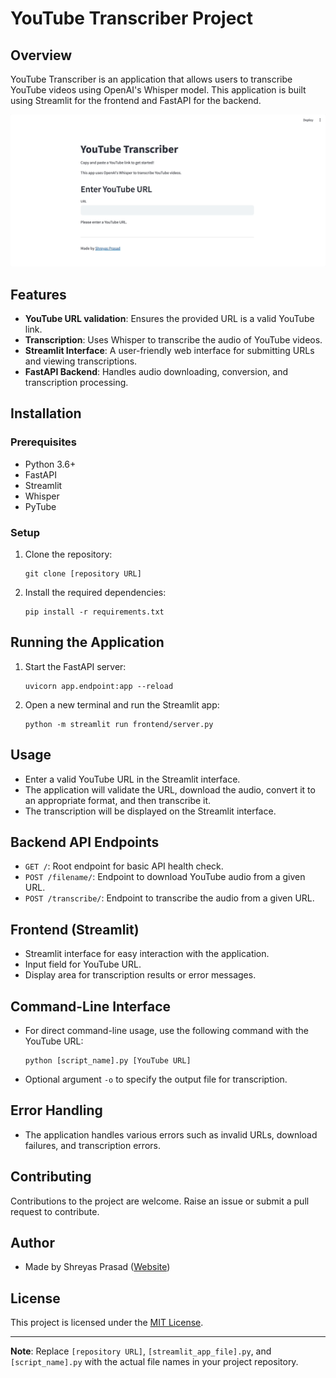 
# YouTube Transcriber Project

## Overview
YouTube Transcriber is an application that allows users to transcribe YouTube videos using OpenAI's Whisper model. This application is built using Streamlit for the frontend and FastAPI for the backend.

<img src="res/demo.gif" alt="Demo" width="full">


## Features
- **YouTube URL validation**: Ensures the provided URL is a valid YouTube link.
- **Transcription**: Uses Whisper to transcribe the audio of YouTube videos.
- **Streamlit Interface**: A user-friendly web interface for submitting URLs and viewing transcriptions.
- **FastAPI Backend**: Handles audio downloading, conversion, and transcription processing.

## Installation

### Prerequisites
- Python 3.6+
- FastAPI
- Streamlit
- Whisper
- PyTube

### Setup
1. Clone the repository:
   ```
   git clone [repository URL]
   ```
2. Install the required dependencies:
   ```
   pip install -r requirements.txt
   ```

## Running the Application
1. Start the FastAPI server:
   ```
   uvicorn app.endpoint:app --reload
   ```
2. Open a new terminal and run the Streamlit app:
   ```
   python -m streamlit run frontend/server.py
   ```

## Usage
- Enter a valid YouTube URL in the Streamlit interface.
- The application will validate the URL, download the audio, convert it to an appropriate format, and then transcribe it.
- The transcription will be displayed on the Streamlit interface.

## Backend API Endpoints
- `GET /`: Root endpoint for basic API health check.
- `POST /filename/`: Endpoint to download YouTube audio from a given URL.
- `POST /transcribe/`: Endpoint to transcribe the audio from a given URL.

## Frontend (Streamlit)
- Streamlit interface for easy interaction with the application.
- Input field for YouTube URL.
- Display area for transcription results or error messages.

## Command-Line Interface
- For direct command-line usage, use the following command with the YouTube URL:
  ```
  python [script_name].py [YouTube URL]
  ```
- Optional argument `-o` to specify the output file for transcription.

## Error Handling
- The application handles various errors such as invalid URLs, download failures, and transcription errors.

## Contributing
Contributions to the project are welcome. Raise an issue or submit a pull request to contribute.

## Author
- Made by Shreyas Prasad ([Website](https://shreyasprasad.com))

## License
This project is licensed under the [MIT License](LICENSE).

---
**Note**: Replace `[repository URL]`, `[streamlit_app_file].py`, and `[script_name].py` with the actual file names in your project repository.
